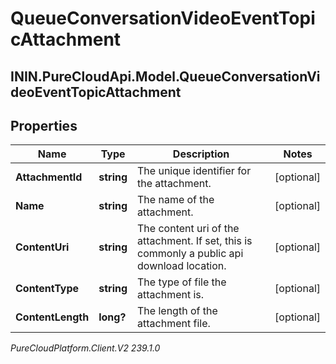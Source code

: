 # QueueConversationVideoEventTopicAttachment

## ININ.PureCloudApi.Model.QueueConversationVideoEventTopicAttachment

## Properties

|Name | Type | Description | Notes|
|------------ | ------------- | ------------- | -------------|
| **AttachmentId** | **string** | The unique identifier for the attachment. | [optional] |
| **Name** | **string** | The name of the attachment. | [optional] |
| **ContentUri** | **string** | The content uri of the attachment. If set, this is commonly a public api download location. | [optional] |
| **ContentType** | **string** | The type of file the attachment is. | [optional] |
| **ContentLength** | **long?** | The length of the attachment file. | [optional] |



_PureCloudPlatform.Client.V2 239.1.0_

